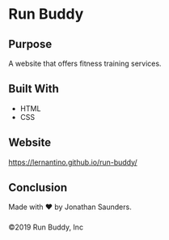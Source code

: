 # Run Buddy

## Purpose
A website that offers fitness training services.

## Built With
* HTML
* CSS

## Website
https://lernantino.github.io/run-buddy/

## Conclusion
Made with ❤️ by Jonathan Saunders.

###
©️2019 Run Buddy, Inc
